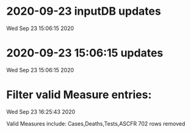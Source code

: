 
# 2020-09-23 inputDB updates 
 Wed Sep 23 15:06:15 2020 


# 2020-09-23 15:06:15 updates 
 Wed Sep 23 15:06:15 2020 


# Filter valid Measure entries: 
 Wed Sep 23 16:25:43 2020 

Valid Measures include: Cases,Deaths,Tests,ASCFR
 702 rows removed